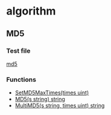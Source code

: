 # algorithm

## MD5

### Test file

[md5](md5_test.go)

### Functions

* [SetMD5MaxTimes(times uint)](md5.go#L13)
* [MD5(s string) string](md5.go#L20)
* [MultiMD5(s string, times uint) string](md5.go#L26)